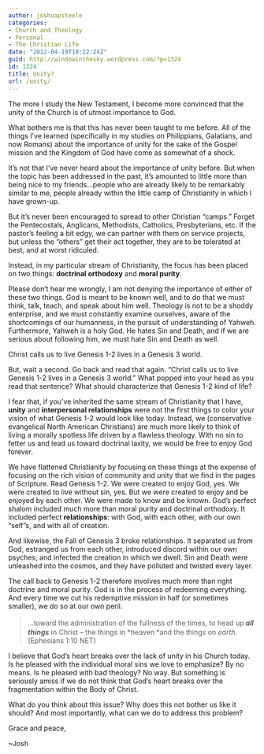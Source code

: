 ```yaml
---
author: joshuapsteele
categories:
- Church and Theology
- Personal
- The Christian Life
date: "2012-04-19T19:22:24Z"
guid: http://windowinthesky.wordpress.com/?p=1324
id: 1324
title: Unity?
url: /unity/
---
```


The more I study the New Testament, I become more convinced that the unity of the Church is of utmost importance to God.

What bothers me is that this has never been taught to me before. All of the things I’ve learned (specifically in my studies on Philippians, Galatians, and now Romans) about the importance of unity for the sake of the Gospel mission and the Kingdom of God have come as somewhat of a shock.

It’s not that I’ve never heard about the importance of unity before. But when the topic has been addressed in the past, it’s amounted to little more than being nice to my friends…people who are already likely to be remarkably similar to me, people already within the little camp of Christianity in which I have grown-up.

But it’s never been encouraged to spread to other Christian “camps.” Forget the Pentecostals, Anglicans, Methodists, Catholics, Presbyterians, etc. If the pastor’s feeling a bit edgy, we can partner with them on service projects, but unless the “others” get their act together, they are to be tolerated at best, and at worst ridiculed.

Instead, in my particular stream of Christianity, the focus has been placed on two things: **doctrinal orthodoxy** and **moral purity**.

Please don’t hear me wrongly, I am not denying the importance of either of these two things. God is meant to be known well, and to do that we must think, talk, teach, and speak about him well. Theology is not to be a shoddy enterprise, and we must constantly examine ourselves, aware of the shortcomings of our humanness, in the pursuit of understanding of Yahweh. Furthermore, Yahweh is a holy God. He hates Sin and Death, and if we are serious about following him, we must hate Sin and Death as well.

Christ calls us to live Genesis 1-2 lives in a Genesis 3 world.

But, wait a second. Go back and read that again. “Christ calls us to live Genesis 1-2 lives in a Genesis 3 world.” What popped into your head as you read that sentence? What should characterize that Genesis 1-2 kind of life?

I fear that, if you’ve inherited the same stream of Christianity that I have, **unity** and **interpersonal relationships** were not the first things to color your vision of what Genesis 1-2 would look like today. Instead, we (conservative evangelical North American Christians) are much more likely to think of living a morally spotless life driven by a flawless theology. With no sin to fetter us and lead us toward doctrinal laxity, we would be free to enjoy God forever.

We have flattened Christianity by focusing on these things at the expense of focusing on the rich vision of community and unity that we find in the pages of Scripture. Read Genesis 1-2. We were created to enjoy God, yes. We were created to live without sin, yes. But we were created to enjoy and be enjoyed by each other. We were made to know and be known. God’s perfect shalom included much more than moral purity and doctrinal orthodoxy. It included perfect **relationships**: with God, with each other, with our own “self”s, and with all of creation.

And likewise, the Fall of Genesis 3 broke relationships. It separated us from God, estranged us from each other, introduced discord within our own psyches, and infected the creation in which we dwell. Sin and Death were unleashed into the cosmos, and they have polluted and twisted every layer.

The call back to Genesis 1-2 therefore involves much more than right doctrine and moral purity. God is in the process of redeeming everything. And every time we cut his redemptive mission in half (or sometimes smaller), we do so at our own peril.

> …toward the administration of the fullness of the times, to head up<sup> </sup>***all things*** in Christ – the things in *heaven<sup> </sup>*and the things on *earth.* (Ephesians 1:10 NET)

I believe that God’s heart breaks over the lack of unity in his Church today. Is he pleased with the individual moral sins we love to emphasize? By no means. Is he pleased with bad theology? No way. But something is seriously amiss if we do not think that God’s heart breaks over the fragmentation within the Body of Christ.

What do you think about this issue? Why does this not bother us like it should? And most importantly, what can we do to address this problem?

Grace and peace,

~Josh